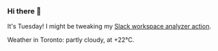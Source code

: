 ### Hi there :wave:

It's Tuesday! I might be tweaking my [Slack workspace analyzer action](https://github.com/bewuethr/slack-analyzer).

Weather in Toronto: partly cloudy, at +22°C.
